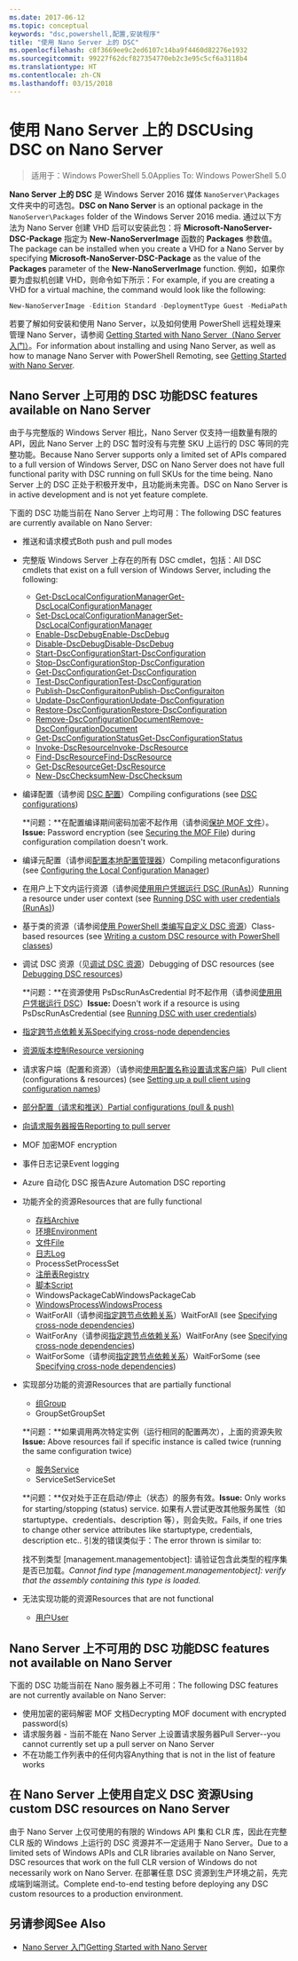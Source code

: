 ```yaml
---
ms.date: 2017-06-12
ms.topic: conceptual
keywords: "dsc,powershell,配置,安装程序"
title: "使用 Nano Server 上的 DSC"
ms.openlocfilehash: c8f3669ee9c2ed6107c14ba9f4460d82276e1932
ms.sourcegitcommit: 99227f62dcf827354770eb2c3e95c5cf6a3118b4
ms.translationtype: HT
ms.contentlocale: zh-CN
ms.lasthandoff: 03/15/2018
---
```

# <a name="using-dsc-on-nano-server"></a><span data-ttu-id="05fd0-103">使用 Nano Server 上的 DSC</span><span class="sxs-lookup"><span data-stu-id="05fd0-103">Using DSC on Nano Server</span></span>

> <span data-ttu-id="05fd0-104">适用于：Windows PowerShell 5.0</span><span class="sxs-lookup"><span data-stu-id="05fd0-104">Applies To: Windows PowerShell 5.0</span></span>

<span data-ttu-id="05fd0-105">**Nano Server 上的 DSC** 是 Windows Server 2016 媒体 `NanoServer\Packages` 文件夹中的可选包。</span><span class="sxs-lookup"><span data-stu-id="05fd0-105">**DSC on Nano Server** is an optional package in the `NanoServer\Packages` folder of the Windows Server 2016 media.</span></span> <span data-ttu-id="05fd0-106">通过以下方法为 Nano Server 创建 VHD 后可以安装此包：将 **Microsoft-NanoServer-DSC-Package** 指定为 **New-NanoServerImage** 函数的 **Packages** 参数值。</span><span class="sxs-lookup"><span data-stu-id="05fd0-106">The package can be installed when you create a VHD for a Nano Server by specifying **Microsoft-NanoServer-DSC-Package** as the value of the **Packages** parameter of the **New-NanoServerImage** function.</span></span> <span data-ttu-id="05fd0-107">例如，如果你要为虚拟机创建 VHD，则命令如下所示：</span><span class="sxs-lookup"><span data-stu-id="05fd0-107">For example, if you are creating a VHD for a virtual machine, the command would look like the following:</span></span>

```powershell
New-NanoServerImage -Edition Standard -DeploymentType Guest -MediaPath f:\ -BasePath .\Base -TargetPath .\Nano1\Nano.vhd -ComputerName Nano1 -Packages Microsoft-NanoServer-DSC-Package
```

<span data-ttu-id="05fd0-108">若要了解如何安装和使用 Nano Server，以及如何使用 PowerShell 远程处理来管理 Nano Server，请参阅 [Getting Started with Nano Server（Nano Server 入门）](https://technet.microsoft.com/library/mt126167.aspx)。</span><span class="sxs-lookup"><span data-stu-id="05fd0-108">For information about installing and using Nano Server, as well as how to manage Nano Server with PowerShell Remoting, see [Getting Started with Nano Server](https://technet.microsoft.com/library/mt126167.aspx).</span></span>


## <a name="dsc-features-available-on-nano-server"></a><span data-ttu-id="05fd0-109">Nano Server 上可用的 DSC 功能</span><span class="sxs-lookup"><span data-stu-id="05fd0-109">DSC features available on Nano Server</span></span>

 <span data-ttu-id="05fd0-110">由于与完整版的 Windows Server 相比，Nano Server 仅支持一组数量有限的 API，因此 Nano Server 上的 DSC 暂时没有与完整 SKU 上运行的 DSC 等同的完整功能。</span><span class="sxs-lookup"><span data-stu-id="05fd0-110">Because Nano Server supports only a limited set of APIs compared to a full version of Windows Server, DSC on Nano Server does not have full functional parity with DSC running on full SKUs for the time being.</span></span> <span data-ttu-id="05fd0-111">Nano Server 上的 DSC 正处于积极开发中，且功能尚未完善。</span><span class="sxs-lookup"><span data-stu-id="05fd0-111">DSC on Nano Server is in active development and is not yet feature complete.</span></span>
 
 <span data-ttu-id="05fd0-112">下面的 DSC 功能当前在 Nano Server 上均可用：</span><span class="sxs-lookup"><span data-stu-id="05fd0-112">The following DSC features are currently available on Nano Server:</span></span> 


* <span data-ttu-id="05fd0-113">推送和请求模式</span><span class="sxs-lookup"><span data-stu-id="05fd0-113">Both push and pull modes</span></span>

* <span data-ttu-id="05fd0-114">完整版 Windows Server 上存在的所有 DSC cmdlet，包括：</span><span class="sxs-lookup"><span data-stu-id="05fd0-114">All DSC cmdlets that exist on a full version of Windows Server, including the following:</span></span> 
  * [<span data-ttu-id="05fd0-115">Get-DscLocalConfigurationManager</span><span class="sxs-lookup"><span data-stu-id="05fd0-115">Get-DscLocalConfigurationManager</span></span>](https://technet.microsoft.com/library/dn407378.aspx)
  * [<span data-ttu-id="05fd0-116">Set-DscLocalConfigurationManager</span><span class="sxs-lookup"><span data-stu-id="05fd0-116">Set-DscLocalConfigurationManager</span></span>](https://technet.microsoft.com/library/dn521621.aspx)     
  * [<span data-ttu-id="05fd0-117">Enable-DscDebug</span><span class="sxs-lookup"><span data-stu-id="05fd0-117">Enable-DscDebug</span></span>](https://technet.microsoft.com/en-us/library/mt517870.aspx)
  * [<span data-ttu-id="05fd0-118">Disable-DscDebug</span><span class="sxs-lookup"><span data-stu-id="05fd0-118">Disable-DscDebug</span></span>](https://technet.microsoft.com/en-us/library/mt517872.aspx)       
  * [<span data-ttu-id="05fd0-119">Start-DscConfiguration</span><span class="sxs-lookup"><span data-stu-id="05fd0-119">Start-DscConfiguration</span></span>](https://technet.microsoft.com/en-us/library/dn521623.aspx)
  * [<span data-ttu-id="05fd0-120">Stop-DscConfiguration</span><span class="sxs-lookup"><span data-stu-id="05fd0-120">Stop-DscConfiguration</span></span>](https://technet.microsoft.com/en-us/library/mt143542.aspx)
  * [<span data-ttu-id="05fd0-121">Get-DscConfiguration</span><span class="sxs-lookup"><span data-stu-id="05fd0-121">Get-DscConfiguration</span></span>](https://technet.microsoft.com/en-us/library/dn407379.aspx)
  * [<span data-ttu-id="05fd0-122">Test-DscConfiguration</span><span class="sxs-lookup"><span data-stu-id="05fd0-122">Test-DscConfiguration</span></span>](https://technet.microsoft.com/en-us/library/dn407382.aspx)      
  * [<span data-ttu-id="05fd0-123">Publish-DscConfiguraiton</span><span class="sxs-lookup"><span data-stu-id="05fd0-123">Publish-DscConfiguraiton</span></span>](https://technet.microsoft.com/en-us/library/mt517875.aspx) 
  * [<span data-ttu-id="05fd0-124">Update-DscConfiguration</span><span class="sxs-lookup"><span data-stu-id="05fd0-124">Update-DscConfiguration</span></span>](https://technet.microsoft.com/en-us/library/mt143541.aspx)
  * [<span data-ttu-id="05fd0-125">Restore-DscConfiguration</span><span class="sxs-lookup"><span data-stu-id="05fd0-125">Restore-DscConfiguration</span></span>](https://technet.microsoft.com/en-us/library/dn407383.aspx)
  * [<span data-ttu-id="05fd0-126">Remove-DscConfigurationDocument</span><span class="sxs-lookup"><span data-stu-id="05fd0-126">Remove-DscConfigurationDocument</span></span>](https://technet.microsoft.com/en-us/library/mt143544.aspx)
  * [<span data-ttu-id="05fd0-127">Get-DscConfigurationStatus</span><span class="sxs-lookup"><span data-stu-id="05fd0-127">Get-DscConfigurationStatus</span></span>](https://technet.microsoft.com/en-us/library/mt517868.aspx)
  * [<span data-ttu-id="05fd0-128">Invoke-DscResource</span><span class="sxs-lookup"><span data-stu-id="05fd0-128">Invoke-DscResource</span></span>](https://technet.microsoft.com/en-us/library/mt517869.aspx)
  * [<span data-ttu-id="05fd0-129">Find-DscResource</span><span class="sxs-lookup"><span data-stu-id="05fd0-129">Find-DscResource</span></span>](https://technet.microsoft.com/en-us/library/mt517874.aspx)
  * [<span data-ttu-id="05fd0-130">Get-DscResource</span><span class="sxs-lookup"><span data-stu-id="05fd0-130">Get-DscResource</span></span>](https://technet.microsoft.com/en-us/library/dn521625.aspx)
  * [<span data-ttu-id="05fd0-131">New-DscChecksum</span><span class="sxs-lookup"><span data-stu-id="05fd0-131">New-DscChecksum</span></span>](https://technet.microsoft.com/en-us/library/dn521622.aspx)    

* <span data-ttu-id="05fd0-132">编译配置（请参阅 [DSC 配置](configurations.md)）</span><span class="sxs-lookup"><span data-stu-id="05fd0-132">Compiling configurations (see [DSC configurations](configurations.md))</span></span>

  <span data-ttu-id="05fd0-133">**问题：**在配置编译期间密码加密不起作用（请参阅[保护 MOF 文件](securemof.md)）。</span><span class="sxs-lookup"><span data-stu-id="05fd0-133">**Issue:** Password encryption (see [Securing the MOF File](securemof.md)) during configuration compilation doesn't work.</span></span>

* <span data-ttu-id="05fd0-134">编译元配置（请参阅[配置本地配置管理器](metaConfig.md)）</span><span class="sxs-lookup"><span data-stu-id="05fd0-134">Compiling metaconfigurations (see [Configuring the Local Configuration Manager](metaConfig.md))</span></span>

* <span data-ttu-id="05fd0-135">在用户上下文内运行资源（请参阅[使用用户凭据运行 DSC (RunAs)](runAsUser.md)）</span><span class="sxs-lookup"><span data-stu-id="05fd0-135">Running a resource under user context (see [Running DSC with user credentials (RunAs)](runAsUser.md))</span></span>

* <span data-ttu-id="05fd0-136">基于类的资源（请参阅[使用 PowerShell 类编写自定义 DSC 资源](authoringResourceClass.md)）</span><span class="sxs-lookup"><span data-stu-id="05fd0-136">Class-based resources (see [Writing a custom DSC resource with PowerShell classes](authoringResourceClass.md))</span></span>

* <span data-ttu-id="05fd0-137">调试 DSC 资源（见[调试 DSC 资源](debugresource.md)）</span><span class="sxs-lookup"><span data-stu-id="05fd0-137">Debugging of DSC resources (see [Debugging DSC resources](debugresource.md))</span></span>
  
  <span data-ttu-id="05fd0-138">**问题：**在资源使用 PsDscRunAsCredential 时不起作用（请参阅[使用用户凭据运行 DSC](runAsUser.md)）</span><span class="sxs-lookup"><span data-stu-id="05fd0-138">**Issue:** Doesn't work if a resource is using PsDscRunAsCredential (see [Running DSC with user credentials](runAsUser.md))</span></span>

* [<span data-ttu-id="05fd0-139">指定跨节点依赖关系</span><span class="sxs-lookup"><span data-stu-id="05fd0-139">Specifying cross-node dependencies</span></span>](crossNodeDependencies.md) 

* [<span data-ttu-id="05fd0-140">资源版本控制</span><span class="sxs-lookup"><span data-stu-id="05fd0-140">Resource versioning</span></span>](sxsResource.md)

* <span data-ttu-id="05fd0-141">请求客户端（配置和资源）（请参阅[使用配置名称设置请求客户端](pullClientConfigNames.md)）</span><span class="sxs-lookup"><span data-stu-id="05fd0-141">Pull client (configurations & resources) (see [Setting up a pull client using configuration names](pullClientConfigNames.md))</span></span>

* [<span data-ttu-id="05fd0-142">部分配置（请求和推送）</span><span class="sxs-lookup"><span data-stu-id="05fd0-142">Partial configurations (pull & push)</span></span>](partialConfigs.md)

* [<span data-ttu-id="05fd0-143">向请求服务器报告</span><span class="sxs-lookup"><span data-stu-id="05fd0-143">Reporting to pull server</span></span>](reportServer.md) 

* <span data-ttu-id="05fd0-144">MOF 加密</span><span class="sxs-lookup"><span data-stu-id="05fd0-144">MOF encryption</span></span>

* <span data-ttu-id="05fd0-145">事件日志记录</span><span class="sxs-lookup"><span data-stu-id="05fd0-145">Event logging</span></span>

* <span data-ttu-id="05fd0-146">Azure 自动化 DSC 报告</span><span class="sxs-lookup"><span data-stu-id="05fd0-146">Azure Automation DSC reporting</span></span>

* <span data-ttu-id="05fd0-147">功能齐全的资源</span><span class="sxs-lookup"><span data-stu-id="05fd0-147">Resources that are fully functional</span></span>
  * [<span data-ttu-id="05fd0-148">存档</span><span class="sxs-lookup"><span data-stu-id="05fd0-148">Archive</span></span>](archiveResource.md)
  * [<span data-ttu-id="05fd0-149">环境</span><span class="sxs-lookup"><span data-stu-id="05fd0-149">Environment</span></span>](environmentResource.md)
  * [<span data-ttu-id="05fd0-150">文件</span><span class="sxs-lookup"><span data-stu-id="05fd0-150">File</span></span>](fileResource.md)
  * [<span data-ttu-id="05fd0-151">日志</span><span class="sxs-lookup"><span data-stu-id="05fd0-151">Log</span></span>](logResource.md)
  * <span data-ttu-id="05fd0-152">ProcessSet</span><span class="sxs-lookup"><span data-stu-id="05fd0-152">ProcessSet</span></span>
  * [<span data-ttu-id="05fd0-153">注册表</span><span class="sxs-lookup"><span data-stu-id="05fd0-153">Registry</span></span>](registryResource.md)
  * [<span data-ttu-id="05fd0-154">脚本</span><span class="sxs-lookup"><span data-stu-id="05fd0-154">Script</span></span>](scriptResource.md)
  * <span data-ttu-id="05fd0-155">WindowsPackageCab</span><span class="sxs-lookup"><span data-stu-id="05fd0-155">WindowsPackageCab</span></span>
  * [<span data-ttu-id="05fd0-156">WindowsProcess</span><span class="sxs-lookup"><span data-stu-id="05fd0-156">WindowsProcess</span></span>](windowsProcessResource.md)
  * <span data-ttu-id="05fd0-157">WaitForAll（请参阅[指定跨节点依赖关系](crossNodeDependencies.md)）</span><span class="sxs-lookup"><span data-stu-id="05fd0-157">WaitForAll (see [Specifying cross-node dependencies](crossNodeDependencies.md))</span></span>
  * <span data-ttu-id="05fd0-158">WaitForAny（请参阅[指定跨节点依赖关系](crossNodeDependencies.md)）</span><span class="sxs-lookup"><span data-stu-id="05fd0-158">WaitForAny (see [Specifying cross-node dependencies](crossNodeDependencies.md))</span></span>
  * <span data-ttu-id="05fd0-159">WaitForSome（请参阅[指定跨节点依赖关系](crossNodeDependencies.md)）</span><span class="sxs-lookup"><span data-stu-id="05fd0-159">WaitForSome (see [Specifying cross-node dependencies](crossNodeDependencies.md))</span></span>

* <span data-ttu-id="05fd0-160">实现部分功能的资源</span><span class="sxs-lookup"><span data-stu-id="05fd0-160">Resources that are partially functional</span></span>
  * [<span data-ttu-id="05fd0-161">组</span><span class="sxs-lookup"><span data-stu-id="05fd0-161">Group</span></span>](groupResource.md)
  * <span data-ttu-id="05fd0-162">GroupSet</span><span class="sxs-lookup"><span data-stu-id="05fd0-162">GroupSet</span></span>
  
  <span data-ttu-id="05fd0-163">**问题：**如果调用两次特定实例（运行相同的配置两次），上面的资源失败</span><span class="sxs-lookup"><span data-stu-id="05fd0-163">**Issue:** Above resources fail if specific instance is called twice (running the same configuration twice)</span></span>
  
  * [<span data-ttu-id="05fd0-164">服务</span><span class="sxs-lookup"><span data-stu-id="05fd0-164">Service</span></span>](serviceResource.md)
  * <span data-ttu-id="05fd0-165">ServiceSet</span><span class="sxs-lookup"><span data-stu-id="05fd0-165">ServiceSet</span></span>
  
  <span data-ttu-id="05fd0-166">**问题：**仅对处于正在启动/停止（状态）的服务有效。</span><span class="sxs-lookup"><span data-stu-id="05fd0-166">**Issue:** Only works for starting/stopping (status) service.</span></span> <span data-ttu-id="05fd0-167">如果有人尝试更改其他服务属性（如 startuptype、credentials、description 等），则会失败。</span><span class="sxs-lookup"><span data-stu-id="05fd0-167">Fails, if one tries to change other service attributes like startuptype, credentials, description etc..</span></span> <span data-ttu-id="05fd0-168">引发的错误类似于：</span><span class="sxs-lookup"><span data-stu-id="05fd0-168">The error thrown is similar to:</span></span>
  
  <span data-ttu-id="05fd0-169">找不到类型 [management.managementobject]: 请验证包含此类型的程序集是否已加载。</span><span class="sxs-lookup"><span data-stu-id="05fd0-169">*Cannot find type [management.managementobject]: verify that the assembly containing this type is loaded.*</span></span>
  
* <span data-ttu-id="05fd0-170">无法实现功能的资源</span><span class="sxs-lookup"><span data-stu-id="05fd0-170">Resources that are not functional</span></span>
  * [<span data-ttu-id="05fd0-171">用户</span><span class="sxs-lookup"><span data-stu-id="05fd0-171">User</span></span>](userResource.md)
  

## <a name="dsc-features-not-available-on-nano-server"></a><span data-ttu-id="05fd0-172">Nano Server 上不可用的 DSC 功能</span><span class="sxs-lookup"><span data-stu-id="05fd0-172">DSC features not available on Nano Server</span></span>

<span data-ttu-id="05fd0-173">下面的 DSC 功能当前在 Nano 服务器上不可用：</span><span class="sxs-lookup"><span data-stu-id="05fd0-173">The following DSC features are not currently available on Nano Server:</span></span>

* <span data-ttu-id="05fd0-174">使用加密的密码解密 MOF 文档</span><span class="sxs-lookup"><span data-stu-id="05fd0-174">Decrypting MOF document with encrypted password(s)</span></span> 
* <span data-ttu-id="05fd0-175">请求服务器 - 当前不能在 Nano Server 上设置请求服务器</span><span class="sxs-lookup"><span data-stu-id="05fd0-175">Pull Server--you cannot currently set up a pull server on Nano Server</span></span>
* <span data-ttu-id="05fd0-176">不在功能工作列表中的任何内容</span><span class="sxs-lookup"><span data-stu-id="05fd0-176">Anything that is not in the list of feature works</span></span>

## <a name="using-custom-dsc-resources-on-nano-server"></a><span data-ttu-id="05fd0-177">在 Nano Server 上使用自定义 DSC 资源</span><span class="sxs-lookup"><span data-stu-id="05fd0-177">Using custom DSC resources on Nano Server</span></span>
 
<span data-ttu-id="05fd0-178">由于 Nano Server 上仅可使用的有限的 Windows API 集和 CLR 库，因此在完整 CLR 版的 Windows 上运行的 DSC 资源并不一定适用于 Nano Server。</span><span class="sxs-lookup"><span data-stu-id="05fd0-178">Due to a limited sets of Windows APIs and CLR libraries available on Nano Server, DSC resources that work on the full CLR version of Windows do not necessarily work on Nano Server.</span></span> <span data-ttu-id="05fd0-179">在部署任意 DSC 资源到生产环境之前，先完成端到端测试。</span><span class="sxs-lookup"><span data-stu-id="05fd0-179">Complete end-to-end testing before deploying any DSC custom resources to a production environment.</span></span>

## <a name="see-also"></a><span data-ttu-id="05fd0-180">另请参阅</span><span class="sxs-lookup"><span data-stu-id="05fd0-180">See Also</span></span>
- [<span data-ttu-id="05fd0-181">Nano Server 入门</span><span class="sxs-lookup"><span data-stu-id="05fd0-181">Getting Started with Nano Server</span></span>](https://technet.microsoft.com/library/mt126167.aspx)

